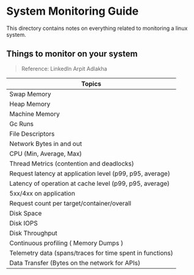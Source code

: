 # System Monitoring Guide
This directory contains notes on everything related to monitoring a linux system.

## Things to monitor on your system
> Reference: LinkedIn Arpit Adlakha

| Topics |
|--------|
| Swap Memory |
| Heap Memory |
| Machine Memory |
| Gc Runs |
| File Descriptors |
| Network Bytes in and out |
| CPU (Min, Average, Max) |
| Thread Metrics (contention and deadlocks) |
| Request latency at application level (p99, p95, average) |
| Latency of operation at cache level (p99, p95, average) |
| 5xx/4xx on application |
| Request count per target/container/overall |
| Disk Space |
| Disk IOPS |
| Disk Throughput |
| Continuous profiling ( Memory Dumps ) |
| Telemetry data (spans/traces for time spent in functions) |
| Data Transfer (Bytes on the network for APIs) |